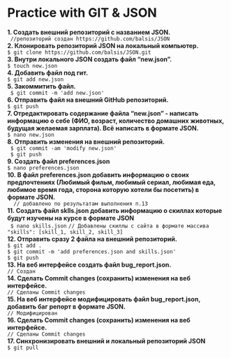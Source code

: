 # Practice with GIT & JSON

 **1. Создать внешний репозиторий c названием JSON.**  
```  //репозиторий создан https://github.com/balsis/JSON ```  
 **2. Клонировать репозиторий JSON на локальный компьютер.**  
  	`$ git clone https://github.com/balsis/JSON.git`  
 **3. Внутри локального JSON создать файл “new.json”.**  
  `	$ touch new.json  `  
 **4. Добавить файл под гит.**  
  	`$ git add new.json`  
 **5. Закоммитить файл.**  
	 ` $ git commit -m 'add new.json'`  
**6. Отправить файл на внешний GitHub репозиторий.**  
	  `$ git push`  
**7. Отредактировать содержание файла “new.json” - написать информацию о себе (ФИО, возраст, количество домашних животных, будущая желаемая зарплата). Всё написать в формате JSON.**  
	 ` $ nano new.json `  
 **8. Отправить изменения на внешний репозиторий.**  
	 ` $ git commit -am 'modify new.json'`  
	 ` $ git push`  
 **9. Создать файл preferences.json**  
	 ``` $ nano preferences.json ```  
  **10. В файл preferences.json добавить информацию о своих предпочтениях (Любимый фильм, любимый сериал, любимая еда, любимое время года, сторона которую хотели бы посетить) в формате JSON.**  
  `  // добавлено по результатам выполнения п.13`  
 **11. Создать файл sklls.json добавить информацию о скиллах которые будут изучены на курсе в формате JSON**  
	 ` $ nano skills.json`  `// Добавлены скиллы с сайта в формате массива "skills": [skill_1, skill_2, skill_3]`  
  **12. Отправить сразу 2 файла на внешний репозиторий.**  
	  `$ git add .`   
	  `$ git commit -m 'add preferences.json and skills.json'`    
	  `$ git push`    
  **13. На веб интерфейсе создать файл bug_report.json.**  
	  `// Создан`  
  **14. Сделать Commit changes (сохранить) изменения на веб интерфейсе.**  
	  `// Сделаны Commit changes`  
  **15. На веб интерфейсе модифицировать файл bug_report.json, добавить баг репорт в формате JSON.**  
	  `// Модифицирован `  
  **16. Сделать Commit changes (сохранить) изменения на веб интерфейсе.**  
	  `// Сделаны Commit changes`  
  **17. Синхронизировать внешний и локальный репозиторий JSON**  
	`$ git pull` 
